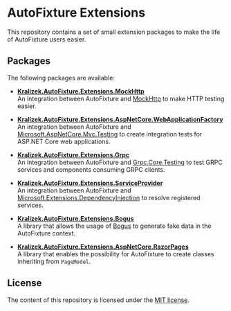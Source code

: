 # AutoFixture Extensions

This repository contains a set of small extension packages to make the life of AutoFixture users easier.

## Packages

The following packages are available:

* **[Kralizek.AutoFixture.Extensions.MockHttp](src/MockHttp)**<br/>
  An integration between AutoFixture and [MockHttp](https://github.com/richardszalay/mockhttp) to make HTTP testing easier.

* **[Kralizek.AutoFixture.Extensions.AspNetCore.WebApplicationFactory](src/AspNetCore.WebApplicationFactory)**<br/>
  An integration between AutoFixture and [Microsoft.AspNetCore.Mvc.Testing](https://www.nuget.org/packages/Microsoft.AspNetCore.Mvc.Testing) to create integration tests for ASP.NET Core web applications.

* **[Kralizek.AutoFixture.Extensions.Grpc](src/Grpc)**<br/>
  An integration between AutoFixture and [Grpc.Core.Testing](https://www.nuget.org/packages/Grpc.Core.Testing/) to test GRPC services and components consuming GRPC clients.

* **[Kralizek.AutoFixture.Extensions.ServiceProvider](src/ServiceProvider)**<br/>
  An integration between AutoFixture and [Microsoft.Extensions.DependencyInjection](https://www.nuget.org/packages/Microsoft.Extensions.DependencyInjection) to resolve registered services.

* **[Kralizek.AutoFixture.Extensions.Bogus](src/Bogus)**<br/>
  A library that allows the usage of [Bogus](https://github.com/bchavez/Bogus) to generate fake data in the AutoFixture context.

* **[Kralizek.AutoFixture.Extensions.AspNetCore.RazorPages](src/AspNetCore.RazorPages)**<br/>
  A library that enables the possibility for AutoFixture to create classes inheriting from `PageModel`.

## License

The content of this repository is licensed under the [MIT license](https://github.com/Kralizek/AutoFixtureExtensions/blob/master/LICENSE.txt).
